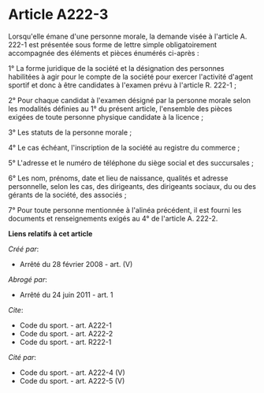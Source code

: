 # Article A222-3

Lorsqu'elle émane d'une personne morale, la demande visée à l'article A. 222-1 est présentée sous forme de lettre simple
obligatoirement accompagnée des éléments et pièces énumérés ci-après : 

1° La forme juridique de la société et la désignation des personnes habilitées à agir pour le compte de la société pour
exercer l'activité d'agent sportif et donc à être candidates à l'examen prévu à l'article R. 222-1 ; 

2° Pour chaque candidat à l'examen désigné par la personne morale selon les modalités définies au 1° du présent article,
l'ensemble des pièces exigées de toute personne physique candidate à la licence ; 

3° Les statuts de la personne morale ; 

4° Le cas échéant, l'inscription de la société au registre du commerce ; 

5° L'adresse et le numéro de téléphone du siège social et des succursales ; 

6° Les nom, prénoms, date et lieu de naissance, qualités et adresse personnelle, selon les cas, des dirigeants, des
dirigeants sociaux, du ou des gérants de la société, des associés ; 

7° Pour toute personne mentionnée à l'alinéa précédent, il est fourni les documents et renseignements exigés au 4° de
l'article A. 222-2.

**Liens relatifs à cet article**

_Créé par_:

  - Arrêté du 28 février 2008 - art. (V)

_Abrogé par_:

  - Arrêté du 24 juin 2011 - art. 1

_Cite_:

  - Code du sport. - art. A222-1
  - Code du sport. - art. A222-2
  - Code du sport. - art. R222-1

_Cité par_:

  - Code du sport. - art. A222-4 (V)
  - Code du sport. - art. A222-5 (V)
